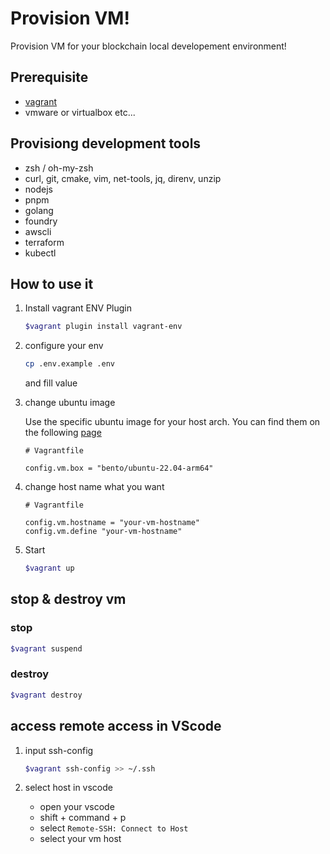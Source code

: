 # Provision VM!

Provision VM for your blockchain local developement environment!

## Prerequisite

- [vagrant](https://developer.hashicorp.com/vagrant/downloads)
- vmware or virtualbox etc...

## Provisiong development tools

- zsh / oh-my-zsh
- curl, git, cmake, vim, net-tools, jq, direnv, unzip
- nodejs
- pnpm
- golang
- foundry
- awscli
- terraform
- kubectl

## How to use it

1. Install vagrant ENV Plugin

   ```bash
   $vagrant plugin install vagrant-env
   ```

2. configure your env

   ```bash
   cp .env.example .env
   ```

   and fill value

3. change ubuntu image

   Use the specific ubuntu image for your host arch. You can find them on the following [page](https://app.vagrantup.com/boxes/search)

   ```shell
   # Vagrantfile

   config.vm.box = "bento/ubuntu-22.04-arm64"
   ```

4. change host name what you want

   ```shell
   # Vagrantfile

   config.vm.hostname = "your-vm-hostname"
   config.vm.define "your-vm-hostname"
   ```

5. Start
   ```bash
   $vagrant up
   ```

## stop & destroy vm

### stop

```bash
$vagrant suspend
```

### destroy

```bash
$vagrant destroy
```

## access remote access in VScode

1. input ssh-config

   ```bash
   $vagrant ssh-config >> ~/.ssh
   ```

2. select host in vscode

   - open your vscode
   - shift + command + p
   - select `Remote-SSH: Connect to Host`
   - select your vm host
